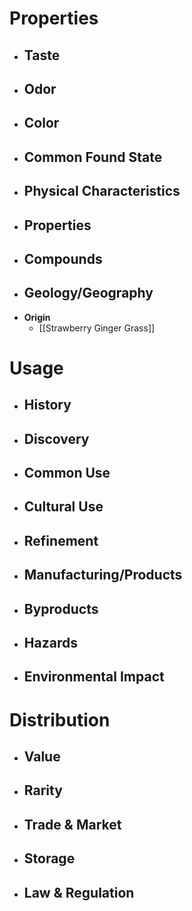 # Properties
- **Taste**
	- 
- **Odor**
	- 
- **Color**
	- 
- **Common Found State**
	- 
- **Physical Characteristics**
	- 
- **Properties**
	- 
- **Compounds**
	- 
- **Geology/Geography**
	- 
- **Origin**
	- [[Strawberry Ginger Grass]]
# Usage
- **History**
	- 
- **Discovery**
	- 
- **Common Use**
	- 
- **Cultural Use**
	- 
- **Refinement**
	- 
- **Manufacturing/Products**
	- 
- **Byproducts**
	- 
- **Hazards**
	- 
- **Environmental Impact**
	- 
# Distribution
- **Value**
	- 
- **Rarity**
	- 
- **Trade & Market**
	- 
- **Storage**
	- 
- **Law & Regulation**
	- 